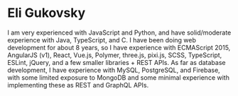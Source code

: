 # Eli Gukovsky
I am very experienced with JavaScript and Python, and have solid/moderate experience with Java, TypeScript, and C. I have been doing web development for about 8 years, so I have experience with ECMAScript 2015, AngularJS (v1), React, Vue.js, Polymer, three.js, pixi.js, SCSS, TypeScript, ESLint, jQuery, and a few smaller libraries + REST APIs. As far as database development, I have experience with MySQL, PostgreSQL, and Firebase, with some limited exposure to MongoDB and some minimal experience with implementing these as REST and GraphQL APIs.